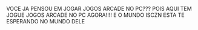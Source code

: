 VOCE JA PENSOU EM JOGAR JOGOS ARCADE NO PC???
POIS AQUI TEM JOGUE JOGOS ARCADE NO PC AGORA!!!!
E O MUNDO ISCZN ESTA TE ESPERANDO NO MUNDO DELE
